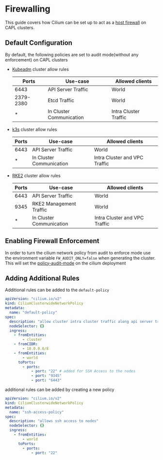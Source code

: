 # Firewalling

This guide covers how Cilium can be set up to act as a [host firewall](https://docs.cilium.io/en/latest/security/host-firewall/) on CAPL clusters.

## Default Configuration
By default, the following policies are set to audit mode(without any enforcement) on CAPL clusters

* [Kubeadm](./flavors/default.md) cluster allow rules

    | Ports     | Use-case                 | Allowed clients       |
    |-----------|--------------------------|-----------------------|
    | 6443      | API Server Traffic       | World                 |
    | 2379-2380 | Etcd Traffic             | World                 |
    | *         | In Cluster Communication | Intra Cluster Traffic |


* [k3s](./flavors/k3s.md) cluster allow rules
    
    | Ports | Use-case                 | Allowed clients               |
    |-------|--------------------------|-------------------------------|
    | 6443  | API Server Traffic       | World                         |
    | *     | In Cluster Communication | Intra Cluster and VPC Traffic |

* [RKE2](./flavors/rke2.md) cluster allow rules

  | Ports | Use-case                 | Allowed clients               |
  |-------|--------------------------|-------------------------------|
  | 6443  | API Server Traffic       | World                         |
  | 9345  | RKE2 Management Traffic  | World                         |
  | *     | In Cluster Communication | Intra Cluster and VPC Traffic |

## Enabling Firewall Enforcement
In order to turn the cilium network policy from audit to enforce mode use the environment variable `FW_AUDIT_ONLY=false`
when generating the cluster. This will set the [policy-audit-mode](https://docs.cilium.io/en/latest/security/policy-creation/#creating-policies-from-verdicts)
on the cilium deployment

##  Adding Additional Rules
Additional rules can be added to the `default-policy`
```yaml
apiVersion: "cilium.io/v2"
kind: CiliumClusterwideNetworkPolicy
metadata:
  name: "default-policy"
spec:
  description: "allow cluster intra cluster traffic along api server traffic"
  nodeSelector: {}
  ingress:
    - fromEntities:
        - cluster
    - fromCIDR:
        - 10.0.0.0/8
    - fromEntities:
        - world
      toPorts:
        - ports:
            - port: "22" # added for SSH Access to the nodes
            - port: "9345"
            - port: "6443"
```
additional rules can be added by creating a new policy
```yaml
apiVersion: "cilium.io/v2"
kind: CiliumClusterwideNetworkPolicy
metadata:
  name: "ssh-access-policy"
spec:
  description: "allows ssh access to nodes"
  nodeSelector: {}
  ingress:
    - fromEntities:
        - world
      toPorts:
        - ports:
            - port: "22"
```
